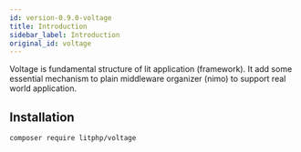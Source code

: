 ```yaml
---
id: version-0.9.0-voltage
title: Introduction
sidebar_label: Introduction
original_id: voltage
---
```


Voltage is fundamental structure of lit application (framework). It add some essential mechanism to plain middleware organizer (nimo) to support real world application.

## Installation

```sh
composer require litphp/voltage
```

